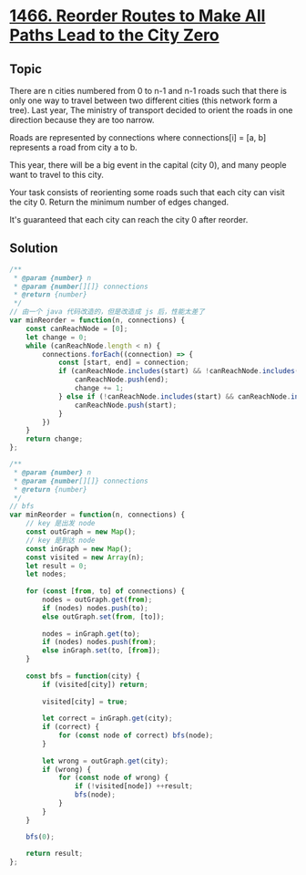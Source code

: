 # [1466. Reorder Routes to Make All Paths Lead to the City Zero](https://leetcode.com/problems/reorder-routes-to-make-all-paths-lead-to-the-city-zero/)

## Topic

There are n cities numbered from 0 to n-1 and n-1 roads such that there is only one way to travel between two different cities (this network form a tree). Last year, The ministry of transport decided to orient the roads in one direction because they are too narrow.

Roads are represented by connections where connections[i] = [a, b] represents a road from city a to b.

This year, there will be a big event in the capital (city 0), and many people want to travel to this city.

Your task consists of reorienting some roads such that each city can visit the city 0. Return the minimum number of edges changed.

It's guaranteed that each city can reach the city 0 after reorder.

## Solution

```js
/**
 * @param {number} n
 * @param {number[][]} connections
 * @return {number}
 */
// 由一个 java 代码改造的，但是改造成 js 后，性能太差了
var minReorder = function(n, connections) {
    const canReachNode = [0];
    let change = 0;
    while (canReachNode.length < n) {
        connections.forEach((connection) => {
            const [start, end] = connection;
            if (canReachNode.includes(start) && !canReachNode.includes(end)) {
                canReachNode.push(end);
                change += 1;
            } else if (!canReachNode.includes(start) && canReachNode.includes(end)) {
                canReachNode.push(start);
            }
        })
    }
    return change;
};
```

```js
/**
 * @param {number} n
 * @param {number[][]} connections
 * @return {number}
 */
// bfs
var minReorder = function(n, connections) {
    // key 是出发 node
    const outGraph = new Map();
    // key 是到达 node
    const inGraph = new Map();
    const visited = new Array(n);
    let result = 0;
    let nodes;
    
    for (const [from, to] of connections) {
        nodes = outGraph.get(from);
        if (nodes) nodes.push(to);
        else outGraph.set(from, [to]);
        
        nodes = inGraph.get(to);
        if (nodes) nodes.push(from);
        else inGraph.set(to, [from]);
    }
    
    const bfs = function(city) {
        if (visited[city]) return;
        
        visited[city] = true;
        
        let correct = inGraph.get(city);
        if (correct) {
            for (const node of correct) bfs(node);
        }
        
        let wrong = outGraph.get(city);
        if (wrong) {
            for (const node of wrong) {
                if (!visited[node]) ++result;
                bfs(node);
            }
        }
    }

    bfs(0);
    
    return result;
};
```
